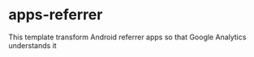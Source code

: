 # apps-referrer
This template transform Android referrer apps so that Google Analytics understands it
